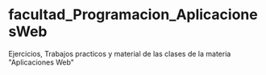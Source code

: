 # facultad_Programacion_AplicacionesWeb
Ejercicios, Trabajos practicos y material de las clases de la materia "Aplicaciones Web"
